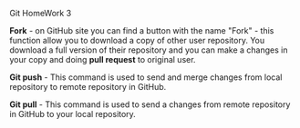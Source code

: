 Git HomeWork 3

**Fork** - on GitHub site you can find a button with the name "Fork" - this function allow you to download a copy of other user repository. You download a full version of their repository and you can make a changes in your copy and doing **pull request** to original user.

**Git push** - This command is used to send and merge changes from local repository to remote repository in GitHub.

**Git pull** - This command is used to send a changes from remote repository in GitHub to your local repository.